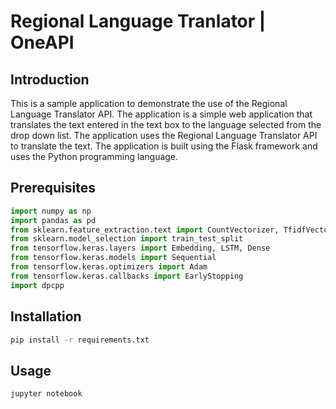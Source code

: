# Regional Language Tranlator | OneAPI
## Introduction
This is a sample application to demonstrate the use of the Regional Language Translator API. The application is a simple web application that translates the text entered in the text box to the language selected from the drop down list. The application uses the Regional Language Translator API to translate the text. The application is built using the Flask framework and uses the Python programming language.

## Prerequisites
```python
import numpy as np
import pandas as pd
from sklearn.feature_extraction.text import CountVectorizer, TfidfVectorizer
from sklearn.model_selection import train_test_split
from tensorflow.keras.layers import Embedding, LSTM, Dense
from tensorflow.keras.models import Sequential
from tensorflow.keras.optimizers import Adam
from tensorflow.keras.callbacks import EarlyStopping
import dpcpp
```

## Installation
```bash
pip install -r requirements.txt
```

## Usage
```bash
jupyter notebook
```
